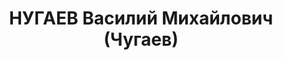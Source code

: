 ---
title: НУГАЕВ Василий Михайлович (Чугаев)
description: 'род. 1910, с. Крылово, Осинский р-н, Пермская обл., русский, обр.: н/среднее,
  7 кл., род занятий: священник, красноармеец 11 воен стройбата. Арест.:09.09.1937,
  обв.:терр., шп., АСД. Приговор: 28.12.1937 - ВМН, конфискация имущества. Реабилитация:
  Прокуратура Пермской области, 03.06.1992'
---